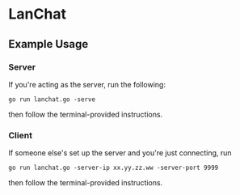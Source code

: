 # LanChat


## Example Usage

### Server

If you're acting as the server, run the following:

    go run lanchat.go -serve

then follow the terminal-provided instructions.


### Client

If someone else's set up the server and you're just connecting, run

    go run lanchat.go -server-ip xx.yy.zz.ww -server-port 9999

then follow the terminal-provided instructions.
